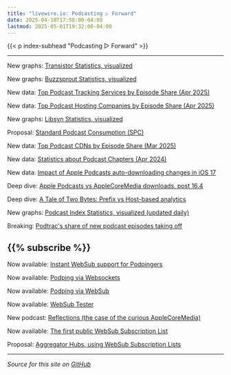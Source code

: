 ```yaml
---
title: "livewire.io: Podcasting ▷ Forward"
date: 2025-04-10T17:58:00-04:00
lastmod: 2025-05-01T19:32:00-04:00
---
```


{{< p index-subhead "Podcasting ▷ Forward" >}}

---

New graphs: [Transistor Statistics, visualized](/transistor-stats-visualized)

New graphs: [Buzzsprout Statistics, visualized](/buzzsprout-stats-visualized)

New data: [Top Podcast Tracking Services by Episode Share (Apr 2025)](/podcast-trackers-by-episode-share)

New data: [Top Podcast Hosting Companies by Episode Share (Apr 2025)](/podcast-hosts-by-episode-share)

New graphs: [Libsyn Statistics, visualized](/libsyn-stats-visualized)

Proposal: [Standard Podcast Consumption (SPC)](/spc)

New data: [Top Podcast CDNs by Episode Share (Mar 2025)](/podcast-cdns-by-episode-share)

New data: [Statistics about Podcast Chapters (Apr 2024)](/podcast-chapters-stats)

New data: [Impact of Apple Podcasts auto-downloading changes in iOS 17](/tracking-apple-podcasts-ios17-changes)

Deep dive: [Apple Podcasts vs AppleCoreMedia downloads, post 16.4](/apple-podcasts-vs-applecoremedia)

Deep dive: [A Tale of Two Bytes: Prefix vs Host-based analytics](/a-tale-of-two-bytes-prefix-vs-host-based-analytics)

New graphs: [Podcast Index Statistics, visualized (updated daily)](/podcast-index-stats-visualized)

Breaking: [Podtrac's share of new podcast episodes taking off](/podtrac-share-of-new-episodes-taking-off)

{{% subscribe %}}
---

Now available: [Instant WebSub support for Podpingers](/instant-websub-for-podpingers)

Now available: [Podping via Websockets](/podping-via-websockets)

Now available: [Podping via WebSub](/podping-via-websub)

Now available: [WebSub Tester](/websub-tester)

New podcast: [Reflections (the case of the curious AppleCoreMedia)](/new-podcast-reflections)

Now available: [The first public WebSub Subscription List](/first-public-subscription-list)

Proposal: [Aggregator Hubs, using WebSub Subscription Lists](/aggregator-hubs)

---

*Source for this site on [GitHub](https://github.com/skymethod/livewire-web)*
